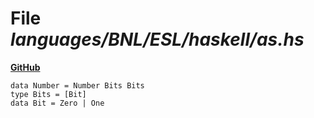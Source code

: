 # File _languages/BNL/ESL/haskell/as.hs_
**[GitHub](https://github.com/softlang/yas/blob/master/languages/BNL/ESL/haskell/as.hs)**
```
data Number = Number Bits Bits
type Bits = [Bit]
data Bit = Zero | One
```
